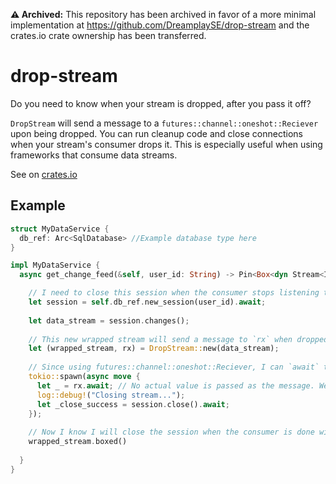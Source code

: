 **⚠️ Archived:** This repository has been archived in favor of a more minimal implementation at https://github.com/DreamplaySE/drop-stream and the crates.io crate ownership has been transferred.

# drop-stream
Do you need to know when your stream is dropped, after you pass it off?

`DropStream` will send a message to a `futures::channel::oneshot::Reciever` upon being dropped. You can run cleanup code and close connections when your stream's consumer drops it.
This is especially useful when using frameworks that consume data streams.

See on [crates.io](https://crates.io/crates/drop-stream)

## Example
```rust
struct MyDataService {
  db_ref: Arc<SqlDatabase> //Example database type here
}

impl MyDataService {
  async get_change_feed(&self, user_id: String) -> Pin<Box<dyn Stream<Item = User>>> {

    // I need to close this session when the consumer stops listening to my stream
    let session = self.db_ref.new_session(user_id).await;
    
    let data_stream = session.changes();
    
    // This new wrapped stream will send a message to `rx` when dropped
    let (wrapped_stream, rx) = DropStream::new(data_stream);
    
    // Since using futures::channel::oneshot::Reciever, I can `await` the message
    tokio::spawn(async move {
      let _ = rx.await; // No actual value is passed as the message. We only care that a send was intended
      log::debug!("Closing stream...");
      let _close_success = session.close().await;
    });
    
    // Now I know I will close the session when the consumer is done with this :)
    wrapped_stream.boxed()
    
  }
}
```
